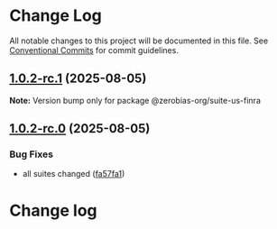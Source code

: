 # Change Log

All notable changes to this project will be documented in this file.
See [Conventional Commits](https://conventionalcommits.org) for commit guidelines.

## [1.0.2-rc.1](https://github.com/zerobias-org/suite/compare/@zerobias-org/suite-us-finra@1.0.2-rc.0...@zerobias-org/suite-us-finra@1.0.2-rc.1) (2025-08-05)

**Note:** Version bump only for package @zerobias-org/suite-us-finra





## [1.0.2-rc.0](https://github.com/zerobias-org/suite/compare/@zerobias-org/suite-us-finra@1.0.1...@zerobias-org/suite-us-finra@1.0.2-rc.0) (2025-08-05)


### Bug Fixes

* all suites changed ([fa57fa1](https://github.com/zerobias-org/suite/commit/fa57fa1af7628003297df46b2d7740fe95bd2666))





# Change log
